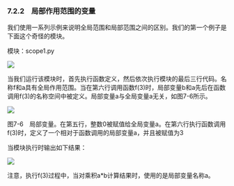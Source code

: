    

### 7.2.2　局部作用范围的变量

我们使用一系列示例来说明全局范围和局部范围之间的区别。我们的第一个例子是下面这个奇怪的模块。

模块：scope1.py

![](0-Assets/Epubook/程序员编程语言经典合集（计算机科学丛书5册套装），javapython编程语言含经典教材龙书《编译原理》%20(Bruce%20Eckel%20%20Alfred%20V.%20Aho%20%20Monica%20S.%20Lam%20etc.)%20(Z-Library)/images/image08682.jpeg)

当我们运行该模块时，首先执行函数定义，然后依次执行模块的最后三行代码。名称f和a具有全局作用范围。当在第六行调用函数f(3)时，局部变量b和a先后在函数调用f(3)的名称空间中被定义。局部变量a与全局变量a无关，如图7-6所示。

![](0-Assets/Epubook/程序员编程语言经典合集（计算机科学丛书5册套装），javapython编程语言含经典教材龙书《编译原理》%20(Bruce%20Eckel%20%20Alfred%20V.%20Aho%20%20Monica%20S.%20Lam%20etc.)%20(Z-Library)/images/image08683.jpeg)

图7-6　局部变量。在第五行，整数0被赋值给全局变量a。在第六行执行函数调用f(3)时，定义了一个相对于函数调用的局部变量a，并且被赋值为3

当模块执行时输出如下结果：

![](0-Assets/Epubook/程序员编程语言经典合集（计算机科学丛书5册套装），javapython编程语言含经典教材龙书《编译原理》%20(Bruce%20Eckel%20%20Alfred%20V.%20Aho%20%20Monica%20S.%20Lam%20etc.)%20(Z-Library)/images/image08684.jpeg)

注意，执行f(3)过程中，当对乘积a*b计算结果时，使用的是局部变量名称a。